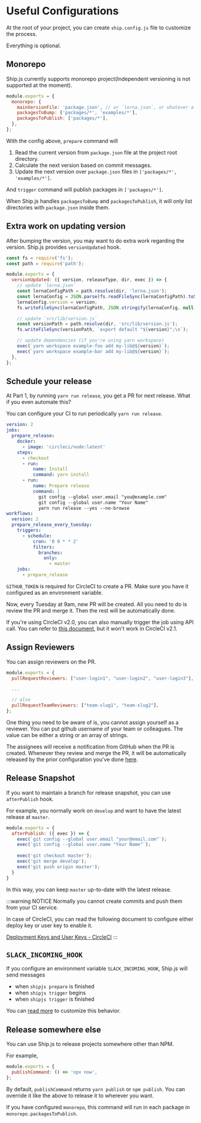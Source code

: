# Useful Configurations

At the root of your project, you can create `ship.config.js` file to customize the process.

Everything is optional.

## Monorepo

Ship.js currently supports monorepo project(Independent versioning is not supported at the moment).

```js
module.exports = {
  monorepo: {
    mainVersionFile: 'package.json', // or `lerna.json`, or whatever a json file you can read the latest `version` from.
    packagesToBump: ['packages/*', 'examples/*'],
    packagesToPublish: ['packages/*'],
  },
};
```

With the config above, `prepare` command will

1. Read the current version from `package.json` file at the project root directory.
2. Calculate the next version based on commit messages.
3. Update the next version over `package.json` files in `['packages/*', 'examples/*']`.

And `trigger` command will publish packages in `['packages/*']`.

When Ship.js handles `packagesToBump` and `packagesToPublish`, it will only list directories with `package.json` inside them.

## Extra work on updating version

After bumping the version, you may want to do extra work regarding the version. Ship.js provides `versionUpdated` hook.

```js
const fs = require('fs');
const path = require('path');

module.exports = {
  versionUpdated: ({ version, releaseType, dir, exec }) => {
    // update `lerna.json`
    const lernaConfigPath = path.resolve(dir, 'lerna.json');
    const lernaConfig = JSON.parse(fs.readFileSync(lernaConfigPath).toString());
    lernaConfig.version = version;
    fs.writeFileSync(lernaConfigPath, JSON.stringify(lernaConfig, null, 2));

    // update `src/lib/version.js`
    const versionPath = path.resolve(dir, 'src/lib/version.js');
    fs.writeFileSync(versionPath, `export default "${version}";\n`);

    // update dependencies (if you're using yarn workspace)
    exec(`yarn workspace example-foo add my-lib@${version}`);
    exec(`yarn workspace example-bar add my-lib@${version}`);
  },
};
```

## Schedule your release

At Part 1, by running `yarn run release`, you get a PR for next release. What if you even automate this?

You can configure your CI to run periodically `yarn run release`.

```yml
version: 2
jobs:
  prepare_release:
    docker:
      - image: 'circleci/node:latest'
    steps:
      - checkout
      - run:
          name: Install
          command: yarn install
      - run:
          name: Prepare release
          command: |
            git config --global user.email "you@example.com"
            git config --global user.name "Your Name"
            yarn run release --yes --no-browse
workflows:
  version: 2
  prepare_release_every_tuesday:
    triggers:
      - schedule:
          cron: '0 9 * * 2'
          filters:
            branches:
              only:
                - master
    jobs:
      - prepare_release
```

`GITHUB_TOKEN` is required for CircleCI to create a PR. Make sure you have it configured as an environment variable.

Now, every Tuesday at 9am, new PR will be created. All you need to do is review the PR and merge it. Then the rest will be automatically done.

If you're using CircleCI v2.0, you can also manually trigger the job using API call. You can refer to [this document](https://circleci.com/docs/2.0/api-job-trigger/), but it won't work in CircleCI v2.1.

## Assign Reviewers

You can assign reviewers on the PR.

```js
module.exports = {
  pullRequestReviewers: ["user-login1", "user-login2", "user-login3"],

  ...

  // also
  pullRequestTeamReviewers: ["team-slug1", "team-slug2"],
};
```

One thing you need to be aware of is, you cannot assign yourself as a reviewer. You can put github username of your team or colleagues. The value can be either a string or an array of strings.

The assignees will receive a notification from GitHub when the PR is created. Whenever they review and merge the PR, it will be automatically released by the prior configuration you've done [here](../guide/getting-started.html#automate-part-3-trigger).

## Release Snapshot

If you want to maintain a branch for release snapshot, you can use `afterPublish` hook.

For example, you normally work on `develop` and want to have the latest release at `master`.

```js
module.exports = {
  afterPublish: ({ exec }) => {
    exec(`git config --global user.email "your@email.com"`);
    exec(`git config --global user.name "Your Name"`);
    
    exec('git checkout master');
    exec('git merge develop');
    exec('git push origin master');
  }
}
```

In this way, you can keep `master` up-to-date with the latest release.

:::warning NOTICE
Normally you cannot create commits and push them from your CI service.

In case of CircleCI, you can read the following document to configure either deploy key or user key to enable it.

[Deployment Keys and User Keys - CircleCI](https://circleci.com/docs/2.0/gh-bb-integration/#deployment-keys-and-user-keys)
:::


## `SLACK_INCOMING_HOOK`

If you configure an environment variable `SLACK_INCOMING_HOOK`, Ship.js will send messages

- when `shipjs prepare` is finished
- when `shipjs trigger` begins
- when `shipjs trigger` is finished

You can [read more](../reference/all-config.html#messaging-to-slack) to customize this behavior.

## Release somewhere else

You can use Ship.js to release projects somewhere other than NPM.

For example,

```js
module.exports = {
  publishCommand: () => 'npx now',
};
```

By default, `publishCommand` returns `yarn publish` or `npm publish`. You can override it like the above to release it to wherever you want.

If you have configured `monorepo`, this command will run in each package in `monorepo.packagesToPublish`.

